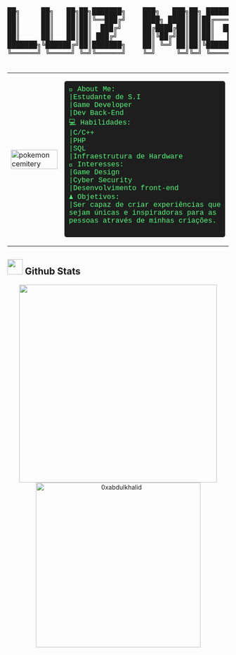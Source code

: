 <table>
  <tr>
<div align="center">
  <pre style="font-family: monospace; font-size: 16px;">
██╗     ██╗   ██╗██╗███████╗    ███╗   ███╗██╗ ██████╗ ██╗   ██╗███████╗██╗         ███╗   ███╗██████╗ ███████╗
██║     ██║   ██║██║╚══███╔╝    ████╗ ████║██║██╔════╝ ██║   ██║██╔════╝██║         ████╗ ████║██╔══██╗██╔════╝
██║     ██║   ██║██║  ███╔╝     ██╔████╔██║██║██║  ███╗██║   ██║█████╗  ██║         ██╔████╔██║██║  ██║███████╗
██║     ██║   ██║██║ ███╔╝      ██║╚██╔╝██║██║██║   ██║██║   ██║██╔══╝  ██║         ██║╚██╔╝██║██║  ██║╚════██║
███████╗╚██████╔╝██║███████╗    ██║ ╚═╝ ██║██║╚██████╔╝╚██████╔╝███████╗███████╗    ██║ ╚═╝ ██║██████╔╝███████║
╚══════╝ ╚═════╝ ╚═╝╚══════╝    ╚═╝     ╚═╝╚═╝ ╚═════╝  ╚═════╝ ╚══════╝╚══════╝    ╚═╝     ╚═╝╚═════╝ ╚══════╝
  </pre>
</div> 

  <td style="width: 30%;">
  <img src="https://i.pinimg.com/originals/d8/c7/cb/d8c7cb35f8140faf52516ace3aa8351b.gif" alt="pokemon cemitery" style="width: 100%;"/>
  </td>
  <td style="width: 70%; vertical-align: top;">
      <pre style="font-family: 'Courier New', monospace; font-size: 16px; color: #50fa7b; background-color: #1e1e1e; padding: 10px; border-radius: 5px;">
👾 About Me: 
|Estudante de S.I
|Game Developer
|Dev Back-End
💻 Habilidades:
|C/C++
|PHP
|SQL
|Infraestrutura de Hardware
🖤 Interesses:
|Game Design
|Cyber Security
|Desenvolvimento front-end
♟️ Objetivos:
|Ser capaz de criar experiências que
sejam únicas e inspiradoras para as
pessoas através de minhas criações.
      </pre>
  </td>
  </tr>
</table>  

## <img src="https://media.giphy.com/media/iY8CRBdQXODJSCERIr/giphy.gif" width="35"><b> Github Stats </b>
<div align="center">

<a href="https://github.com/LuizMiguelMds/">
  <img src="https://github-readme-stats.vercel.app/api?username=LuizMiguelMds&include_all_commits=true&count_private=true&show_icons=true&line_height=20&title_color=AE00FF&icon_color=AE00FF&text_color=D3D3D3&bg_color=0,000000,300047" width="450"/>
  <img src="https://github-readme-stats.vercel.app/api/top-langs?username=LuizMiguelMds&show_icons=true&locale=en&layout=compact&line_height=20&title_color=AE00FF&icon_color=2234AE&text_color=D3D3D3&bg_color=0,000000,300047" width="375"  alt="0xabdulkhalid"/>

</a>
</div>   

##
